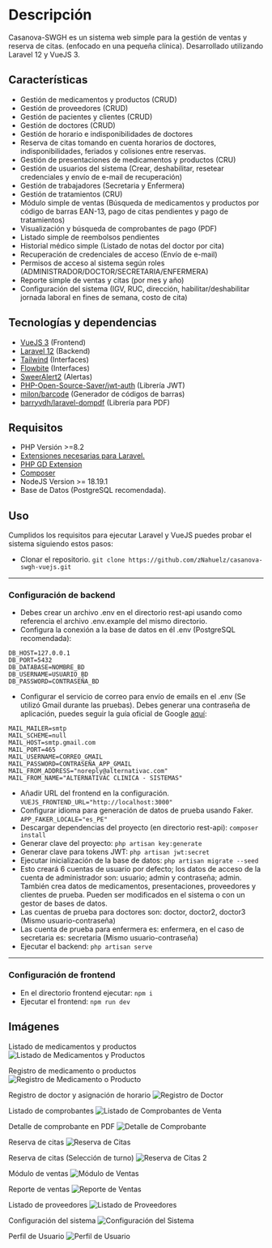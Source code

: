 # Descripción
Casanova-SWGH es un sistema web simple para la gestión de ventas y reserva de citas. (enfocado en una pequeña clínica). Desarrollado utilizando Laravel 12 y VueJS 3.

## Características
- Gestión de medicamentos y productos (CRUD)
- Gestión de proveedores (CRUD)
- Gestión de pacientes y clientes (CRUD)
- Gestión de doctores (CRUD)
- Gestión de horario e indisponibilidades de doctores
- Reserva de citas tomando en cuenta horarios de doctores, indisponibilidades, feriados y colisiones entre reservas.
- Gestión de presentaciones de medicamentos y productos (CRU)
- Gestión de usuarios del sistema (Crear, deshabilitar, resetear credenciales y envío de e-mail de recuperación)
- Gestión de trabajadores (Secretaria y Enfermera)
- Gestión de tratamientos (CRU)
- Módulo simple de ventas (Búsqueda de medicamentos y productos por código de barras EAN-13, pago de citas pendientes y pago de tratamientos)
- Visualización y búsqueda de comprobantes de pago (PDF)
- Listado simple de reembolsos pendientes
- Historial médico simple (Listado de notas del doctor por cita)
- Recuperación de credenciales de acceso (Envío de e-mail)
- Permisos de acceso al sistema según roles (ADMINISTRADOR/DOCTOR/SECRETARIA/ENFERMERA)
- Reporte simple de ventas y citas (por mes y año)
- Configuración del sistema (IGV, RUC, dirección, habilitar/deshabilitar jornada laboral en fines de semana, costo de cita)


## Tecnologías y dependencias
- [VueJS 3](https://vuejs.org/) (Frontend)
- [Laravel 12](https://laravel.com/docs/12.x/installation) (Backend)
- [Tailwind](https://tailwindcss.com/) (Interfaces)
- [Flowbite](https://flowbite.com/) (Interfaces)
- [SweerAlert2](https://sweetalert2.github.io/) (Alertas)
- [PHP-Open-Source-Saver/jwt-auth](https://github.com/PHP-Open-Source-Saver/jwt-auth) (Librería JWT)
- [milon/barcode](https://github.com/milon/barcode) (Generador de códigos de barras)
- [barryvdh/laravel-dompdf](https://github.com/barryvdh/laravel-dompdf) (Librería para PDF)

## Requisitos
- PHP Versión >=8.2
- [Extensiones necesarias para Laravel.](https://laravel.com/docs/12.x/deployment#server-requirements)
- [PHP GD Extension](https://www.webassist.com/tutorials/Enabling-the-GD-library-setting)
- [Composer](https://getcomposer.org/download/)
- NodeJS Version >= 18.19.1
- Base de Datos (PostgreSQL recomendada).

## Uso
Cumplidos los requisitos para ejecutar Laravel y VueJS puedes probar el sistema siguiendo estos pasos:

- Clonar el repositorio. `git clone https://github.com/zNahuelz/casanova-swgh-vuejs.git`
----
### Configuración de backend
- Debes crear un archivo .env en el directorio rest-api usando como referencia el archivo .env.example del mismo directorio.
- Configura la conexión a la base de datos en él .env (PostgreSQL recomendada): 
```DB_CONNECTION=pgsql
DB_HOST=127.0.0.1
DB_PORT=5432
DB_DATABASE=NOMBRE_BD
DB_USERNAME=USUARIO_BD
DB_PASSWORD=CONTRASEÑA_BD
```
- Configurar el servicio de correo para envío de emails en el .env (Se utilizó Gmail durante las pruebas). Debes generar una contraseña de aplicación, puedes seguir la guía oficial de Google [aquí](https://support.google.com/accounts/answer/185833?hl=es):
```
MAIL_MAILER=smtp
MAIL_SCHEME=null
MAIL_HOST=smtp.gmail.com
MAIL_PORT=465
MAIL_USERNAME=CORREO_GMAIL
MAIL_PASSWORD=CONTRASEÑA_APP_GMAIL
MAIL_FROM_ADDRESS="noreply@alternativac.com"
MAIL_FROM_NAME="ALTERNATIVAC CLINICA - SISTEMAS"
```
- Añadir URL del frontend en la configuración.
`
VUEJS_FRONTEND_URL="http://localhost:3000"
`
- Configurar idioma para generación de datos de prueba usando Faker.
`
APP_FAKER_LOCALE="es_PE"
`
- Descargar dependencias del proyecto (en directorio rest-api): `composer install`
- Generar clave del proyecto: `php artisan key:generate`
- Generar clave para tokens JWT: `php artisan jwt:secret`
- Ejecutar inicialización de la base de datos: `php artisan migrate --seed` 
- Esto creará 6 cuentas de usuario por defecto; los datos de acceso de la cuenta de administrador son: usuario; admin y contraseña; admin. También crea datos de medicamentos, presentaciones, proveedores y clientes de prueba. Pueden ser modificados en el sistema o con un gestor de bases de datos.
- Las cuentas de prueba para doctores son: doctor, doctor2, doctor3 (Mismo usuario-contraseña)
- Las cuenta de prueba para enfermera es: enfermera, en el caso de secretaria es: secretaria (Mismo usuario-contraseña)
- Ejecutar el backend: `php artisan serve`
----
### Configuración de frontend
- En el directorio frontend ejecutar: `npm i`
- Ejecutar el frontend: `npm run dev` 

## Imágenes
Listado de medicamentos y productos
<img src="docs/public/med-list.png" alt="Listado de Medicamentos y Productos"/>

Registro de medicamento o productos
<img src="docs/public/new-med.png" alt="Registro de Medicamento o Producto"/>

Registro de doctor y asignación de horario
<img src="docs/public/new-doctor.png" alt="Registro de Doctor"/>

Listado de comprobantes
<img src="docs/public/voucher-list.png" alt="Listado de Comprobantes de Venta"/>

Detalle de comprobante en PDF
<img src="docs/public/voucher-view.png" alt="Detalle de Comprobante"/>

Reserva de citas
<img src="docs/public/appointment-rv1.png" alt="Reserva de Citas"/>

Reserva de citas (Selección de turno)
<img src="docs/public/appointment-rv2.png" alt="Reserva de Citas 2"/>

Módulo de ventas
<img src="docs/public/sales-module.png" alt="Módulo de Ventas"/>

Reporte de ventas
<img src="docs/public/sales-report.png" alt="Reporte de Ventas"/>

Listado de proveedores
<img src="docs/public/suppliers-list.png" alt="Listado de Proveedores"/>

Configuración del sistema
<img src="docs/public/system-settings.png" alt="Configuración del Sistema"/>

Perfil de Usuario
<img src="docs/public/user-settings.png" alt="Perfil de Usuario"/>